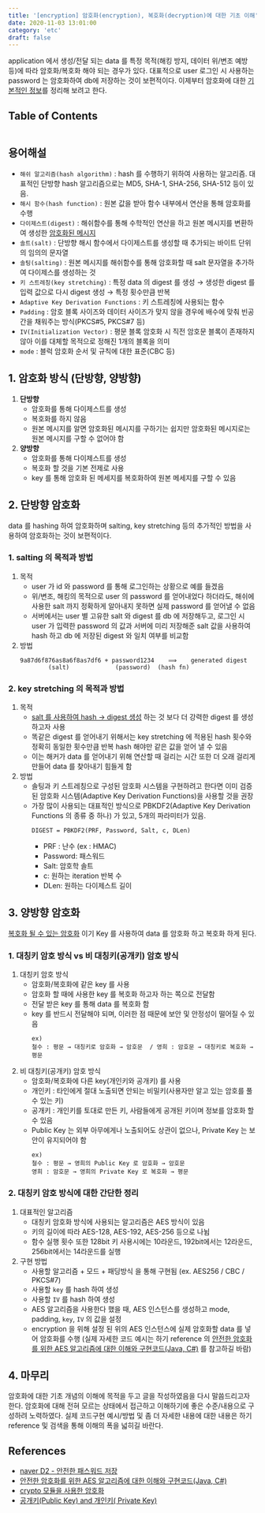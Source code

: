 ```yaml
---
title: '[encryption] 암호화(encryption), 복호화(decryption)에 대한 기초 이해'
date: 2020-11-03 13:01:00
category: 'etc'
draft: false
---
```


application 에서 생성/전달 되는 data 를 특정 목적(해킹 방지, 데이터 위/변조 예방 등)에 따라 암호화/복호화 해야 되는 경우가 있다. 대표적으로 user 로그인 시 사용하는 password 는 암호화하여 db에 저장하는 것이 보편적이다. 이제부터 암호화에 대한 <u>기본적인 정보</u>를 정리해 보려고 한다.

## Table of Contents
```toc
```

## 용어해설
- `해쉬 알고리즘(hash algorithm)` : hash 를 수행하기 위하여 사용하는 알고리즘. 대표적인 단방향 hash 알고리즘으로는 MD5, SHA-1, SHA-256, SHA-512 등이 있음. 
- `해시 함수(hash function)` : 원본 값을 받아 함수 내부에서 연산을 통해 암호화를 수행
- `다이제스트(digest)` : 해쉬함수를 통해 수학적인 연산을 하고 원본 메시지를 변환하여 생성한 <u>암호화된 메시지</u>
- `솔트(salt)` : 단방향 해시 함수에서 다이제스트를 생성할 때 추가되는 바이트 단위의 임의의 문자열
- `솔팅(salting)` : 원본 메시지를 해쉬함수를 통해 암호화할 때 salt 문자열을 추가하여 다이제스를 생성하는 것  
- `키 스트레칭(key stretching)` : 특정 data 의 digest 를 생성 → 생성한 digest 를 입력 값으로 다시 digest 생성 → 특정 횟수만큼 반복
- `Adaptive Key Derivation Functions` : 키 스트레칭에 사용되는 함수  
- `Padding` : 암호 블록 사이즈와 데이터 사이즈가 맞지 않을 경우에 배수에 맞춰 빈공간을 채워주는 방식(PKCS#5, PKCS#7 등)
- `IV(Initialization Vector)` : 평문 블록 암호화 시 직전 암호문 블록이 존재하지 않아 이를 대체할 목적으로 정해진 1개의 블록을 의미  
- `mode` : 블럭 암호화 순서 및 규칙에 대한 표준(CBC 등)

## 1. 암호화 방식 (단방향, 양방향)
1. **단방향**
    - 암호화를 통해 다이제스트를 생성
    - 복호화를 하지 않음
    - 원본 메시지를 알면 암호화된 메시지를 구하기는 쉽지만 암호화된 메시지로는 원본 메시지를 구할 수 없어야 함
2. **양방향**
    - 암호화를 통해 다이제스트를 생성
    - 복호화 할 것을 기본 전제로 사용
    - key 를 통해 암호화 된 메세지를 복호화하여 원본 메세지를 구할 수 있음

## 2. 단방향 암호화
data 를 hashing 하여 암호화하며 salting, key stretching 등의 추가적인 방법을 사용하여 암호화하는 것이 보편적이다.

### 1. salting 의 목적과 방법
1. 목적
    - user 가 id 와 password 를 통해 로그인하는 상황으로 예를 들겠음
    - 위/변조, 해킹의 목적으로 user 의 password 를 얻어내었다 하더라도, 해쉬에 사용한 salt 까지 정확하게 알아내지 못하면 실제 password 를 얻어낼 수 없음 
    - 서버에서는 user 별 고유한 salt 와 digest 를 db 에 저장해두고, 로그인 시 user 가 입력한 password 의 값과 서버에 미리 저장해준 salt 값을 사용하여 hash 하고 db 에 저장된 digest 와 일치 여부를 비교함 
2. 방법
    ```
    9a87d6f876as8a6f8as7df6 + password1234    ⟹    generated digest
            (salt)             (password)  (hash fn)
    ```

### 2. key stretching 의 목적과 방법
1. 목적
    - <u>salt 를 사용하여 hash → digest 생성</u> 하는 것 보다 더 강력한 digest 를 생성하고자 사용
    - 똑같은 digest 를 얻어내기 위해서는 key stretching 에 적용된 hash 횟수와 정확히 동일한 횟수만큼 반복 hash 해야만 같은 값을 얻어 낼 수 있음
    - 이는 해커가 data 를 얻어내기 위해 연산할 때 걸리는 시간 또한 더 오래 걸리게 만들어 data 를 찾아내기 힘들게 함
2. 방법
    - 솔팅과 키 스트레칭으로 구성된 암호화 시스템을 구현하려고 한다면 이미 검증된 암호화 시스템(Adaptive Key Derivation Functions)을 사용할 것을 권장
    - 가장 많이 사용되는 대표적인 방식으로 PBKDF2(Adaptive Key Derivation Functions 의 종류 중 하나) 가 있고, 5개의 파라미터가 있음.
        ```
        DIGEST = PBKDF2(PRF, Password, Salt, c, DLen)
        ```
      - PRF : 난수 (ex : HMAC)
      - Password: 패스워드
      - Salt: 암호학 솔트
      - c: 원하는 iteration 반복 수
      - DLen: 원하는 다이제스트 길이      

## 3. 양방향 암호화
<u>복호화 될 수 있는 암호화</u> 이기 Key 를 사용하여 data 를 암호화 하고 복호화 하게 된다.

### 1. 대칭키 암호 방식 vs 비 대칭키(공개키) 암호 방식
1. 대칭키 암호 방식
    - 암호화/복호화에 같은 key 를 사용
    - 암호화 할 때에 사용한 key 를 복호화 하고자 하는 쪽으로 전달함
    - 전달 받은 key 를 통해 data 를 복호화 함
    - key 를 반드시 전달해야 되며, 이러한 점 때문에 보안 및 안정성이 떨어질 수 있음
        ```
        ex)
        철수 : 평문 → 대칭키로 암호화 → 암호문  / 영희 : 암호문 → 대칭키로 복호화 → 평문
        ```
2. 비 대칭키(공개키) 암호 방식
    - 암호화/복호화에 다른 key(개인키와 공개키) 를 사용
    - 개인키 : 타인에게 절대 노출되면 안되는 비밀키(사용자만 알고 있는 암호를 풀 수 있는 키)
    - 공개키 : 개인키를 토대로 만든 키, 사람들에게 공개된 키이며 정보를 암호화 할 수 있음
    - Public Key 는 외부 아무에게나 노출되어도 상관이 없으나, Private Key 는 보안이 유지되어야 함
        ```
        ex)
        철수 : 평문 → 영희의 Public Key 로 암호화 → 암호문
        영희 : 암호문 → 영희의 Private Key 로 복호화 → 평문
        ```
      
### 2. 대칭키 암호 방식에 대한 간단한 정리
1. 대표적인 알고리즘
    - 대칭키 암호화 방식에 사용되는 알고리즘은 AES 방식이 있음
    - 키의 길이에 따라 AES-128, AES-192, AES-256 등으로 나뉨
    - 함수 실행 횟수 또한 128bit 키 사용시에는 10라운드, 192bit에서는 12라운드, 256bit에서는 14라운드를 실행
2. 구현 방법
    - 사용할 알고리즘 + 모드 + 패딩방식 을 통해 구현됨 (ex. AES256 / CBC / PKCS#7)
    - 사용할 `key` 를 hash 하여 생성
    - 사용할 `IV` 를 hash 하여 생성
    - AES 알고리즘을 사용한다 했을 때, AES 인스턴스를 생성하고 mode, padding, `key`, `IV` 의 값을 설정
    - encryption 을 위해 설정 된 위의 AES 인스턴스에 실제 암호화할 data 를 넣어 암호화를 수행 (실제 자세한 코드 예시는 하기 reference 의 <u>안전한 암호화를 위한 AES 알고리즘에 대한 이해와 구현코드(Java, C#)</u> 를 참고하길 바람)

## 4. 마무리
암호화에 대한 기초 개념의 이해에 목적을 두고 글을 작성하였음을 다시 말씀드리고자 한다. 암호화에 대해 전혀 모르는 상태에서 접근하고 이해하기에 좋은 수준/내용으로 구성하려 노력하였다. 실제 코드구현 예시/방법 및 좀 더 자세한 내용에 대한 내용은 하기 reference 및 검색을 통해 이해의 폭을 넓히길 바란다.


## References
- [naver D2 - 안전한 패스워드 저장](https://d2.naver.com/helloworld/318732)
- [안전한 암호화를 위한 AES 알고리즘에 대한 이해와 구현코드(Java, C#)](https://dailyworker.github.io/AES-Algorithm-and-Chiper-mode/)
- [crypto 모듈을 사용한 암호화](https://www.zerocho.com/category/NodeJS/post/593a487c2ed1da0018cff95d)
- [공개키(Public Key) and 개인키( Private Key)](http://blog.naver.com/PostView.nhn?blogId=chodahi&logNo=221385524980) 
